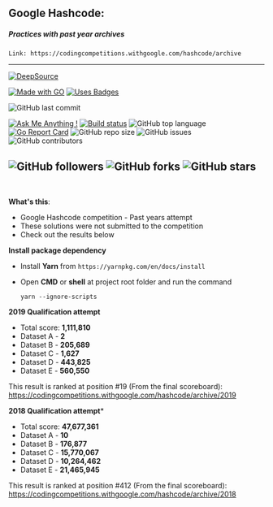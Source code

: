 ## Google Hashcode:
##### Practices with past year archives

`Link: https://codingcompetitions.withgoogle.com/hashcode/archive`

---
[![DeepSource](https://static.deepsource.io/deepsource-badge-light.svg)](https://deepsource.io/gh/ttimt/GoogleHashCode/?ref=repository-badge)

[![Made with GO](https://forthebadge.com/images/badges/made-with-go.svg)](https://golang.org/)
[![Uses Badges](https://forthebadge.com/images/badges/uses-badges.svg)](https://github.com/ttimt/urlshort-gophercises)

![GitHub last commit](https://img.shields.io/github/last-commit/ttimt/GoogleHashCode?style=for-the-badge)

[![Ask Me Anything !](https://img.shields.io/badge/Ask%20me-anything-1abc9c.svg)](https://linkedin.com/in/timothy0707/)
[![Build status](https://ci.appveyor.com/api/projects/status/h1if2wmrk8hypbfi/branch/master?svg=true)](https://ci.appveyor.com/project/ttimt/GoogleHashCode/branch/master)
![GitHub top language](https://img.shields.io/github/languages/top/ttimt/GoogleHashCode)
[![Go Report Card](https://goreportcard.com/badge/github.com/ttimt/GoogleHashCode)](https://goreportcard.com/report/github.com/ttimt/GoogleHashCode)
![GitHub repo size](https://img.shields.io/github/repo-size/ttimt/GoogleHashCode)
![GitHub issues](https://img.shields.io/github/issues/ttimt/GoogleHashCode)
![GitHub contributors](https://img.shields.io/github/contributors/ttimt/GoogleHashCode)

![GitHub followers](https://img.shields.io/github/followers/ttimt?label=Follow&style=social)
![GitHub forks](https://img.shields.io/github/forks/ttimt/GoogleHashCode?style=social)
![GitHub stars](https://img.shields.io/github/stars/ttimt/GoogleHashCode?style=social)
---
<br>

**What's this**:
- Google Hashcode competition - Past years attempt
- These solutions were not submitted to the competition
- Check out the results below

**Install package dependency**
- Install **Yarn** from `https://yarnpkg.com/en/docs/install`
- Open **CMD** or **shell** at project root folder and run the command

    `yarn --ignore-scripts`
    
    
**2019 Qualification attempt**
 - Total score: **1,111,810**
 - Dataset A -  **2**
 - Dataset B -  **205,689**
 - Dataset C -  **1,627**
 - Dataset D -  **443,825**
 - Dataset E -  **560,550**
 
 This result is ranked at position #19 (From the final scoreboard):
 https://codingcompetitions.withgoogle.com/hashcode/archive/2019

**2018 Qualification attempt***
 - Total score: **47,677,361**
 - Dataset A -  **10**
 - Dataset B -  **176,877**
 - Dataset C -  **15,770,067**
 - Dataset D -  **10,264,462**
 - Dataset E -  **21,465,945**
 
  This result is ranked at position #412 (From the final scoreboard):
  https://codingcompetitions.withgoogle.com/hashcode/archive/2018